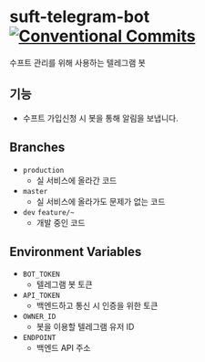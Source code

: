 # suft-telegram-bot [![Conventional Commits](https://img.shields.io/badge/Conventional%20Commits-1.0.0-yellow.svg)](https://conventionalcommits.org) 
수프트 관리를 위해 사용하는 텔레그램 봇

## 기능
- 수프트 가입신청 시 봇을 통해 알림을 보냅니다.

## Branches
- `production`
    - 실 서비스에 올라간 코드
- `master`
    - 실 서비스에 올라가도 문제가 없는 코드
- `dev` `feature/~`
    - 개발 중인 코드
    
## Environment Variables
- `BOT_TOKEN`
    - 텔레그램 봇 토큰
- `API_TOKEN`
    - 백엔드하고 통신 시 인증을 위한 토큰
- `OWNER_ID`
    - 봇을 이용할 텔레그램 유저 ID
- `ENDPOINT`
    - 백엔드 API 주소